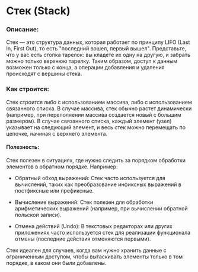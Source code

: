 # Стек (Stack)

### Описание:
Стек — это структура данных, которая работает по принципу LIFO (Last In, First Out), то есть "последний вошел, первый вышел". Представьте, что у вас есть стопка тарелок: вы кладете их одну на другую, и забрать можно только верхнюю тарелку. Таким образом, доступ к данным возможен только с конца, а операции добавления и удаления происходят с вершины стека.

### Как строится:
Стек строится либо с использованием массива, либо с использованием связанного списка. В случае массива, стек обычно растет динамически (например, при переполнении массива создается новый с большим размером). В случае связанного списка, каждый элемент (узел) указывает на следующий элемент, и весь стек можно перемещать по цепочке, начиная с верхнего элемента.

#### Полезность:
Стек полезен в ситуациях, где нужно следить за порядком обработки элементов в обратном порядке. Например:

- Обратный обход выражений: Стек часто используется для вычислений, таких как преобразование инфиксных выражений в постфиксные или префиксные.

- Вычисление выражений: Стек полезен для обработки арифметических       выражений (например, при вычислении обратной польской записи).

- Отмена действий (Undo): В текстовых редакторах или других приложениях часто используется стек для реализации функционала отмены (последние действия отменяются первыми).

Стек идеален для случаев, когда вам нужно хранить данные с ограниченным доступом, чтобы вытаскивать элементы только в том порядке, в каком они были добавлены.